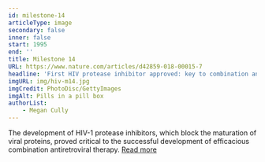 ```yaml
---
id: milestone-14
articleType: image
secondary: false
inner: false
start: 1995 
end: ''
title: Milestone 14
URL: https://www.nature.com/articles/d42859-018-00015-7
headline: 'First HIV protease inhibitor approved: key to combination antiretroviral therapy'
imgURL: img/hiv-m14.jpg
imgCredit: PhotoDisc/GettyImages
imgAlt: Pills in a pill box
authorList:
    - Megan Cully
---
```

The development of HIV-1 protease inhibitors, which block the maturation of viral proteins, proved critical to the successful development of efficacious combination antiretroviral therapy. <a href="https://www.nature.com/articles/d42859-018-00015-7">Read more</a>